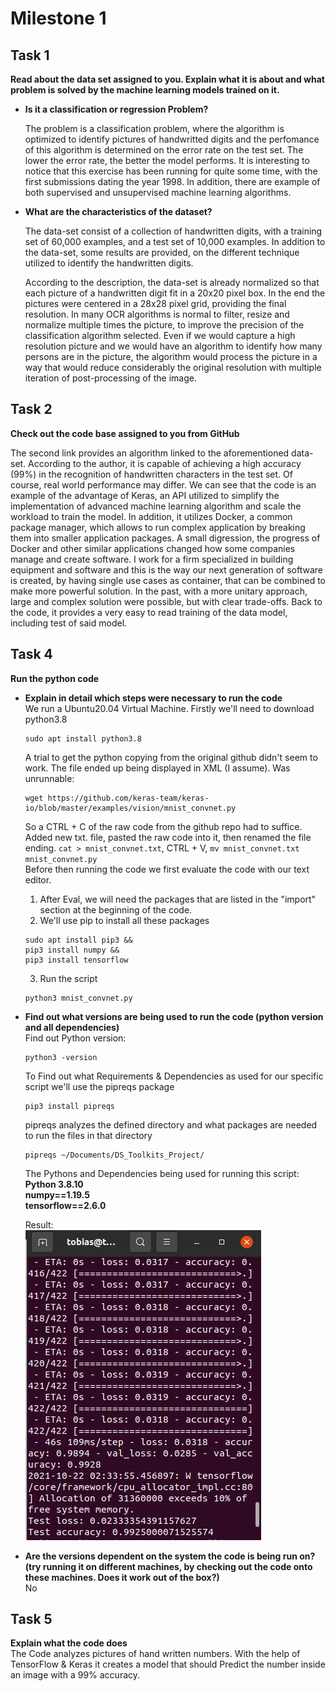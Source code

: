 # Milestone 1 

## Task 1
**Read about the data set assigned to you. Explain what it is about and what problem is solved by the machine learning models trained on it.**

- **Is it a classification or regression Problem?**  

  The problem is a classification problem, where the algorithm is optimized to identify pictures of handwritted digits and the perfomance of this algorithm is determined on the error
  rate on the test set. The lower the error rate, the better the model performs. It is interesting to notice that this exercise has been running for quite some time, with the first
  submissions dating the year 1998. In addition, there are example of both supervised and unsupervised machine learning algorithms.

- **What are the characteristics of the dataset?**    

  The data-set consist of a collection of handwritten digits, with a training set of 60,000 examples, and a test set of 10,000 examples. In addition to the data-set, some results are   provided, on the different technique utilized to identify the handwritten digits. 

  According to the description, the data-set is already normalized so that each picture of a handwritten digit fit in a 20x20 pixel box. In the end the pictures were centered in a
  28x28 pixel grid, providing the final resolution. In many OCR algorithms is normal to filter, resize and normalize multiple times the picture, to improve the precision of the 
  classification algorithm selected. Even if we would capture a high resolution picture and we would have an algorithm to identify how many persons are in the picture, the algorithm
  would process the picture in a way that would reduce considerably the original resolution with multiple iteration of post-processing of the image.

## Task 2
**Check out the code base assigned to you from GitHub**

  The second link provides an algorithm linked to the aforementioned data-set. According to the author, it is capable of achieving a high accuracy (99%) in the recognition of
  handwritten characters in the test set. Of course, real world performance may differ. 
  We can see that the code is an example of the advantage of Keras, an API utilized to simplify the implementation of advanced machine learning algorithm and scale the workload to
  train the model. In addition, it utilizes Docker, a common package manager, which allows to run complex application by breaking them into smaller application packages. 
  A small digression, the progress of Docker and other similar applications changed how some companies manage and create software. I work for a firm specialized in building equipment
  and software and this is the way our next generation of software is created, by having single use cases as container, that can be combined to make more powerful solution. In the
  past, with a more unitary approach, large and complex solution were possible, but with clear trade-offs.
  Back to the code, it provides a very easy to read training of the data model, including test of said model.  

## Task 4

**Run the python code**

- **Explain in detail which steps were necessary to run the code**  
  We run a Ubuntu20.04 Virtual Machine. Firstly we'll need to download python3.8  
  ```
  sudo apt install python3.8
  ```
  
  A trial to get the python copying from the original github didn't seem to work. 
  The file ended up being displayed in XML (I assume). Was unrunnable:
  ```
  wget https://github.com/keras-team/keras-io/blob/master/examples/vision/mnist_convnet.py
  ```
  So a CTRL + C of the raw code from the github repo had to suffice. Added new txt. file, pasted the raw code into it, then renamed the file ending.
  `cat > mnist_convnet.txt`, CTRL + V, `mv mnist_convnet.txt mnist_convnet.py`  
  Before then running the code we first evaluate the code with our text editor.  
  1. After Eval, we will need the packages that are listed in the "import" section at the beginning of the code.
  2. We'll use pip to install all these packages
    ```
    sudo apt install pip3 &&
    pip3 install numpy &&
    pip3 install tensorflow 
    ```
  3. Run the script
    ```
    python3 mnist_convnet.py
    ```
    
  




- **Find out what versions are being used to run the code (python version and all dependencies)**  
  Find out Python version:
  ```
  python3 -version
  ```
  To Find out what Requirements & Dependencies as used for our specific script we'll use the pipreqs package
  ```
  pip3 install pipreqs
  ```
  pipreqs analyzes the defined directory and what packages are needed to run the files in that directory
  ```
  pipreqs ~/Documents/DS_Toolkits_Project/
  ```
  The Pythons and Dependencies being used for running this script:  
  **Python 3.8.10  
  numpy==1.19.5  
  tensorflow==2.6.0**  

  Result:  
  ![Results](https://github.com/tobiasuruali/DS_ToolKits_Project/blob/feature/Milestone_Reports/images/Results_PythonScript_mnist.png)




- **Are the versions dependent on the system the code is being run on? (try running it on different machines, by checking out the code onto these machines. Does it work out of the box?)**  
  No

## Task 5  
**Explain what the code does**  
  The Code analyzes pictures of hand written numbers. With the help of TensorFlow & Keras it creates a model that should Predict the number inside an image with a 99% accuracy.
